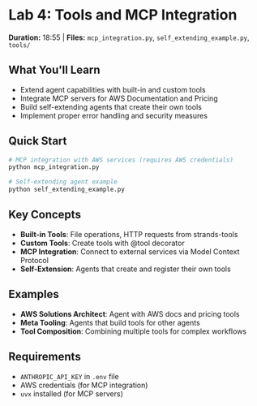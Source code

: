 # Lab 4: Tools and MCP Integration

**Duration:** 18:55 | **Files:** `mcp_integration.py`, `self_extending_example.py`, `tools/`

## What You'll Learn
- Extend agent capabilities with built-in and custom tools
- Integrate MCP servers for AWS Documentation and Pricing
- Build self-extending agents that create their own tools
- Implement proper error handling and security measures

## Quick Start
```bash
# MCP integration with AWS services (requires AWS credentials)
python mcp_integration.py

# Self-extending agent example
python self_extending_example.py
```

## Key Concepts
- **Built-in Tools**: File operations, HTTP requests from strands-tools
- **Custom Tools**: Create tools with @tool decorator
- **MCP Integration**: Connect to external services via Model Context Protocol
- **Self-Extension**: Agents that create and register their own tools

## Examples
- **AWS Solutions Architect**: Agent with AWS docs and pricing tools
- **Meta Tooling**: Agents that build tools for other agents
- **Tool Composition**: Combining multiple tools for complex workflows

## Requirements
- `ANTHROPIC_API_KEY` in `.env` file
- AWS credentials (for MCP integration)
- `uvx` installed (for MCP servers)